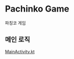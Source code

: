 # Pachinko Game
파칭코 게임

## 메인 로직
[MainActivity.kt](https://github.com/cosmickj/pachinko-game/blob/main/app/src/main/java/com/example/gamemaking/MainActivity.kt)
